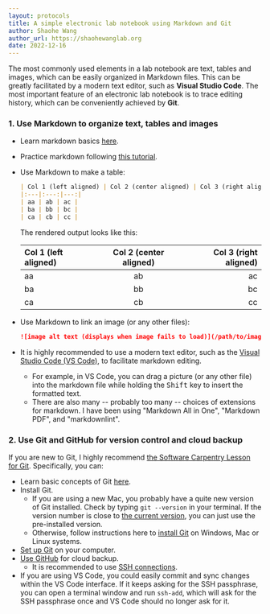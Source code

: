 ```yaml
---
layout: protocols
title: A simple electronic lab notebook using Markdown and Git
author: Shaohe Wang
author_url: https://shaohewanglab.org
date: 2022-12-16
---
```


The most commonly used elements in a lab notebook are text, tables and images, which can be easily organized in Markdown files. This can be greatly facilitated by a modern text editor, such as **Visual Studio Code**. The most important feature of an electronic lab notebook is to trace editing history, which can be conveniently achieved by **Git**.

### 1. Use Markdown to organize text, tables and images

* Learn markdown basics [here](https://www.markdownguide.org/basic-syntax/).
* Practice markdown following [this tutorial](https://www.markdowntutorial.com/).
* Use Markdown to make a table:

  ```Markdown
  | Col 1 (left aligned) | Col 2 (center aligned) | Col 3 (right aligned) |
  |:---|:---:|---:|
  | aa | ab | ac |
  | ba | bb | bc |
  | ca | cb | cc |
  ```

  The rendered output looks like this:

  | Col 1 (left aligned) | Col 2 (center aligned) | Col 3 (right aligned) |
  |:---|:---:|---:|
  | aa | ab | ac |
  | ba | bb | bc |
  | ca | cb | cc |

* Use Markdown to link an image (or any other files):

  ```Markdown
  ![image alt text (displays when image fails to load)](/path/to/image.png)
  ```
  
* It is highly recommended to use a modern text editor, such as the [Visual Studio Code (VS Code)](https://code.visualstudio.com/), to facilitate markdown editing.
  * For example, in VS Code, you can drag a picture (or any other file) into the markdown file while holding the <kbd>Shift</kbd> key to insert the formatted text.
  * There are also many -- probably too many -- choices of extensions for markdown. I have been using "Markdown All in One", "Markdown PDF", and "markdownlint".

### 2. Use Git and GitHub for version control and cloud backup

If you are new to Git, I highly recommend [the Software Carpentry Lesson for Git](https://swcarpentry.github.io/git-novice/index.html). Specifically, you can:

* Learn basic concepts of Git [here](https://swcarpentry.github.io/git-novice/01-basics/index.html).
* Install Git.
  * If you are using a new Mac, you probably have a quite new version of Git installed. Check by typing `git --version` in your terminal. If the version number is close to [the current version](https://git-scm.com/downloads), you can just use the pre-installed version.
  * Otherwise, follow instructions here to [install Git](https://carpentries.github.io/workshop-template/#git) on Windows, Mac or Linux systems.
* [Set up Git](https://swcarpentry.github.io/git-novice/02-setup/index.html) on your computer.
* [Use GitHub](https://swcarpentry.github.io/git-novice/07-github/index.html) for cloud backup.
  * It is recommended to use [SSH connections](https://docs.github.com/en/authentication/connecting-to-github-with-ssh).
* If you are using VS Code, you could easily commit and sync changes within the VS Code interface. If it keeps asking for the SSH passphrase, you can open a terminal window and run `ssh-add`, which will ask for the SSH passphrase once and VS Code should no longer ask for it.
